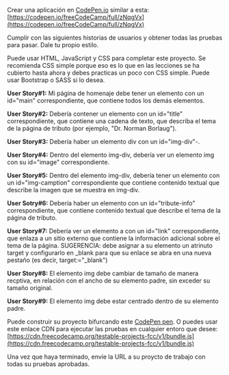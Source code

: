 Crear una aplicación en [CodePen.io](https://codepen.io/) similar a esta: [https://codepen.io/freeCodeCamp/full/zNqgVx](https://codepen.io/freeCodeCamp/full/zNqgVx)

Cumplir con las siguientes historias de usuarios y obtener todas las pruebas para pasar. Dale tu propio estilo.

Puede usar HTML, JavaScript y CSS para completar este proyecto. Se recomienda CSS simple porque eso es lo que en las lecciones se ha cubierto hasta ahora y debes practicas un poco con CSS simple. Puede usar Bootstrap o SASS si lo desea.

__User Story#1:__ Mi página de homenaje debe tener un elemento con un id="main" correspondiente, que contiene todos los demás elementos.

__User Story#2:__ Debería contener un elemento con un id="title" correspondiente,  que contiene una cadena de texto, que describa el tema de la página de tributo (por ejemplo, "Dr. Norman Borlaug").

__User Story#3:__ Debería haber un elemento div con un id="img-div"-.

__User Story#4:__ Dentro del elemento img-div, debería ver un elemento img con su id="image" correspondiente.

__User Story#5:__ Dentro del elemento img-div, debería tener un elemento con un id="img-camption" correspondiente que contiene contenido textual que describe la imagen que se muestra en img-div.

__User Sotry#6:__ Debería haber un elemento con un id="tribute-info" correspondiente, que contiene contenido textual que describe el tema de la página de tributo.

__User Story#7:__ Debería ver un elemento a con un id="link" correspondiente, que enlaza a un sitio externo que contiene la información adicional sobre el tema de la página. SUGERENCIA: debe asignar a su elemento un atrinuto target y configurarlo en _blank para que su enlace se abra en una nueva pestaño (es decir, target:="_blank")

__User Story#8:__ El elemento img debe cambiar de tamaño de manera recptiva, en relación con el ancho de su elemento padre, sin exceder su tamaño original.

__User Story#9:__ El elemento img debe estar centrado dentro de su elemento padre.

Puede construir su proyecto bifurcando este [CodePen pen](https://codepen.io/freeCodeCamp/pen/MJjpwO). O puedes usar este enlace CDN para ejecutar las pruebas en cualquier entoro que desee: [https://cdn.freecodecamp.org/testable-projects-fcc/v1/bundle.js](https://cdn.freecodecamp.org/testable-projects-fcc/v1/bundle.js)

Una vez que haya terminado, envíe la URL a su proycto de trabajo con todas su pruebas aprobadas.

